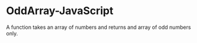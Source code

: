 # OddArray-JavaScript
A function takes an array of numbers and returns and array of odd numbers only.
